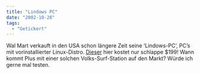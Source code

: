 ```yaml
---
title: "Lindows PC"
date: "2002-10-28"
tags:
  - "Getickert"
---
```


Wal Mart verkauft in den USA schon längere Zeit seine ‘Lindows-PC’, PC’s mit vorinstallierter Linux-Distro. [Dieser](https://web.archive.org/web/20041115022106/http://www.courier-journal.com/gizweb/cols/02/new.htm "Microtel Lindows PC") hier kostet nur schlappe $199! Wann kommt Plus mit einer solchen Volks-Surf-Station auf den Markt? Würde ich gerne mal testen.
